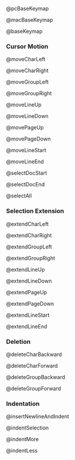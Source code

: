 @pcBaseKeymap

@macBaseKeymap

@baseKeymap

### Cursor Motion

@moveCharLeft

@moveCharRight

@moveGroupLeft

@moveGroupRight

@moveLineUp

@moveLineDown

@movePageUp

@movePageDown

@moveLineStart

@moveLineEnd

@selectDocStart

@selectDocEnd

@selectAll

### Selection Extension

@extendCharLeft

@extendCharRight

@extendGroupLeft

@extendGroupRight

@extendLineUp

@extendLineDown

@extendPageUp

@extendPageDown

@extendLineStart

@extendLineEnd

### Deletion

@deleteCharBackward

@deleteCharForward

@deleteGroupBackward

@deleteGroupForward

### Indentation

@insertNewlineAndIndent

@indentSelection

@indentMore

@indentLess
